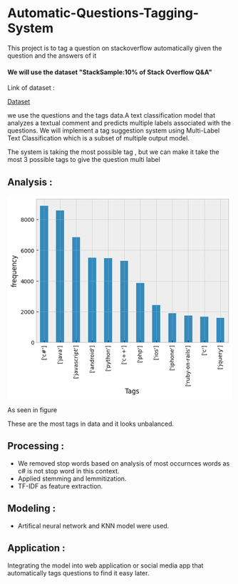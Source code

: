 # Automatic-Questions-Tagging-System
This project is to tag a question on stackoverflow  automatically given the question  and the answers of it
#### We will use the dataset "StackSample:10% of Stack Overflow Q&A" 

Link of dataset : 

[Dataset](https://www.kaggle.com/datasets/stackoverflow/stacksample)

we use the questions and the tags data.A text classification model that analyzes a textual comment and predicts multiple labels associated with the questions. We will implement a tag suggestion system using Multi-Label Text Classification which is a subset of multiple output model.

The system is taking the most possible tag , but we can make it take the most 3 possible tags  to give the question multi label 

## Analysis : 
![alt text](image.png)

As seen in figure 

These are the most tags in data and it looks unbalanced.


## Processing : 
- We removed stop words based on analysis of most occurnces words as c# is not stop word in this context.
- Applied stemming and lemmitization.
- TF-IDF as feature extraction.
## Modeling : 
- Artifical neural network and KNN model were used.
## Application : 
Integrating the model into web application or social media app that automatically tags questions to find it easy later.



